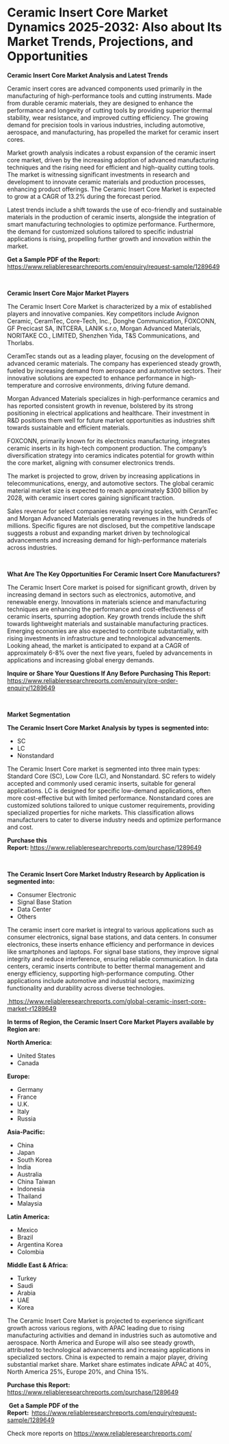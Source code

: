 <p><h1>Ceramic Insert Core Market Dynamics 2025-2032: Also about Its Market Trends, Projections, and Opportunities</h1></p><p><strong>Ceramic Insert Core Market Analysis and Latest Trends</strong></p>
<p><p>Ceramic insert cores are advanced components used primarily in the manufacturing of high-performance tools and cutting instruments. Made from durable ceramic materials, they are designed to enhance the performance and longevity of cutting tools by providing superior thermal stability, wear resistance, and improved cutting efficiency. The growing demand for precision tools in various industries, including automotive, aerospace, and manufacturing, has propelled the market for ceramic insert cores.</p><p>Market growth analysis indicates a robust expansion of the ceramic insert core market, driven by the increasing adoption of advanced manufacturing techniques and the rising need for efficient and high-quality cutting tools. The market is witnessing significant investments in research and development to innovate ceramic materials and production processes, enhancing product offerings. The Ceramic Insert Core Market is expected to grow at a CAGR of 13.2% during the forecast period. </p><p>Latest trends include a shift towards the use of eco-friendly and sustainable materials in the production of ceramic inserts, alongside the integration of smart manufacturing technologies to optimize performance. Furthermore, the demand for customized solutions tailored to specific industrial applications is rising, propelling further growth and innovation within the market.</p></p>
<p><strong>Get a Sample PDF of the Report:&nbsp;</strong> <a href="https://www.reliableresearchreports.com/enquiry/request-sample/1289649?utm_campaign=2279&utm_medium=2&utm_source=Github&utm_content=ia&utm_term=29032025&utm_id=ceramic-insert-core">https://www.reliableresearchreports.com/enquiry/request-sample/1289649</a></p>
<p>&nbsp;</p>
<p><strong>Ceramic Insert Core Major Market Players</strong></p>
<p><p>The Ceramic Insert Core Market is characterized by a mix of established players and innovative companies. Key competitors include Avignon Ceramic, CeramTec, Core-Tech, Inc., Donghe Communication, FOXCONN, GF Precicast SA, INTCERA, LANIK s.r.o, Morgan Advanced Materials, NORITAKE CO., LIMITED, Shenzhen Yida, T&S Communications, and Thorlabs. </p><p>CeramTec stands out as a leading player, focusing on the development of advanced ceramic materials. The company has experienced steady growth, fueled by increasing demand from aerospace and automotive sectors. Their innovative solutions are expected to enhance performance in high-temperature and corrosive environments, driving future demand.</p><p>Morgan Advanced Materials specializes in high-performance ceramics and has reported consistent growth in revenue, bolstered by its strong positioning in electrical applications and healthcare. Their investment in R&D positions them well for future market opportunities as industries shift towards sustainable and efficient materials.</p><p>FOXCONN, primarily known for its electronics manufacturing, integrates ceramic inserts in its high-tech component production. The company’s diversification strategy into ceramics indicates potential for growth within the core market, aligning with consumer electronics trends.</p><p>The market is projected to grow, driven by increasing applications in telecommunications, energy, and automotive sectors. The global ceramic material market size is expected to reach approximately $300 billion by 2028, with ceramic insert cores gaining significant traction.</p><p>Sales revenue for select companies reveals varying scales, with CeramTec and Morgan Advanced Materials generating revenues in the hundreds of millions. Specific figures are not disclosed, but the competitive landscape suggests a robust and expanding market driven by technological advancements and increasing demand for high-performance materials across industries.</p></p>
<p>&nbsp;</p>
<p><strong>What Are The Key Opportunities For Ceramic Insert Core Manufacturers?</strong></p>
<p><p>The Ceramic Insert Core market is poised for significant growth, driven by increasing demand in sectors such as electronics, automotive, and renewable energy. Innovations in materials science and manufacturing techniques are enhancing the performance and cost-effectiveness of ceramic inserts, spurring adoption. Key growth trends include the shift towards lightweight materials and sustainable manufacturing practices. Emerging economies are also expected to contribute substantially, with rising investments in infrastructure and technological advancements. Looking ahead, the market is anticipated to expand at a CAGR of approximately 6-8% over the next five years, fueled by advancements in applications and increasing global energy demands.</p></p>
<p><strong>Inquire or Share Your Questions If Any Before Purchasing This Report:</strong> <a href="https://www.reliableresearchreports.com/enquiry/pre-order-enquiry/1289649?utm_campaign=2279&utm_medium=2&utm_source=Github&utm_content=ia&utm_term=29032025&utm_id=ceramic-insert-core">https://www.reliableresearchreports.com/enquiry/pre-order-enquiry/1289649</a></p>
<p>&nbsp;</p>
<p><strong>Market Segmentation</strong></p>
<p><strong>The Ceramic Insert Core Market Analysis by types is segmented into:</strong></p>
<p><ul><li>SC</li><li>LC</li><li>Nonstandard</li></ul></p>
<p><p>The Ceramic Insert Core market is segmented into three main types: Standard Core (SC), Low Core (LC), and Nonstandard. SC refers to widely accepted and commonly used ceramic inserts, suitable for general applications. LC is designed for specific low-demand applications, often more cost-effective but with limited performance. Nonstandard cores are customized solutions tailored to unique customer requirements, providing specialized properties for niche markets. This classification allows manufacturers to cater to diverse industry needs and optimize performance and cost.</p></p>
<p><strong>Purchase this Report:&nbsp;</strong><a href="https://www.reliableresearchreports.com/purchase/1289649?utm_campaign=2279&utm_medium=2&utm_source=Github&utm_content=ia&utm_term=29032025&utm_id=ceramic-insert-core">https://www.reliableresearchreports.com/purchase/1289649</a></p>
<p>&nbsp;</p>
<p><strong>The Ceramic Insert Core Market Industry Research by Application is segmented into:</strong></p>
<p><ul><li>Consumer Electronic</li><li>Signal Base Station</li><li>Data Center</li><li>Others</li></ul></p>
<p><p>The ceramic insert core market is integral to various applications such as consumer electronics, signal base stations, and data centers. In consumer electronics, these inserts enhance efficiency and performance in devices like smartphones and laptops. For signal base stations, they improve signal integrity and reduce interference, ensuring reliable communication. In data centers, ceramic inserts contribute to better thermal management and energy efficiency, supporting high-performance computing. Other applications include automotive and industrial sectors, maximizing functionality and durability across diverse technologies.</p></p>
<p><a href="https://www.reliableresearchreports.com/global-ceramic-insert-core-market-r1289649?utm_campaign=2279&utm_medium=2&utm_source=Github&utm_content=ia&utm_term=29032025&utm_id=ceramic-insert-core">&nbsp;https://www.reliableresearchreports.com/global-ceramic-insert-core-market-r1289649</a></p>
<p><strong>In terms of Region, the Ceramic Insert Core Market Players available by Region are:</strong></p>
<p>
    <p> <strong> North America: </strong>
        <ul>
            <li>United States</li>
            <li>Canada</li>
        </ul>
        </p> 
    <p> <strong> Europe: </strong>
        <ul>
            <li>Germany</li>
            <li>France</li>
            <li>U.K.</li>
            <li>Italy</li>
            <li>Russia</li>
        </ul>
        </p> 
    <p> <strong> Asia-Pacific: </strong>
        <ul>
            <li>China</li>
            <li>Japan</li>
            <li>South Korea</li>
            <li>India</li>
            <li>Australia</li>
            <li>China Taiwan</li>
            <li>Indonesia</li>
            <li>Thailand</li>
            <li>Malaysia</li>
        </ul>
        </p> 
    <p> <strong> Latin America: </strong>
        <ul>
            <li>Mexico</li>
            <li>Brazil</li>
            <li>Argentina Korea</li>
            <li>Colombia</li>
        </ul>
        </p> 
    <p> <strong> Middle East & Africa: </strong>
        <ul>
            <li>Turkey</li>
            <li>Saudi</li>
            <li>Arabia</li>
            <li>UAE</li>
            <li>Korea</li>
        </ul>
    </p>
    </p>
<p><p>The Ceramic Insert Core Market is projected to experience significant growth across various regions, with APAC leading due to rising manufacturing activities and demand in industries such as automotive and aerospace. North America and Europe will also see steady growth, attributed to technological advancements and increasing applications in specialized sectors. China is expected to remain a major player, driving substantial market share. Market share estimates indicate APAC at 40%, North America 25%, Europe 20%, and China 15%.</p></p>
<p><strong>Purchase this Report: </strong><a href="https://www.reliableresearchreports.com/purchase/1289649?utm_campaign=2279&utm_medium=2&utm_source=Github&utm_content=ia&utm_term=29032025&utm_id=ceramic-insert-core">https://www.reliableresearchreports.com/purchase/1289649</a></p>
<p>&nbsp;<strong>Get a Sample PDF of the Report:&nbsp;&nbsp;</strong><a href="https://www.reliableresearchreports.com/enquiry/request-sample/1289649?utm_campaign=2279&utm_medium=2&utm_source=Github&utm_content=ia&utm_term=29032025&utm_id=ceramic-insert-core">https://www.reliableresearchreports.com/enquiry/request-sample/1289649</a></p>
<p><strong></strong></p>
<p>Check more reports on <a href="https://www.reliableresearchreports.com/?utm_campaign=2279&utm_medium=2&utm_source=Github&utm_content=ia&utm_term=29032025&utm_id=ceramic-insert-core">https://www.reliableresearchreports.com/</a></p>